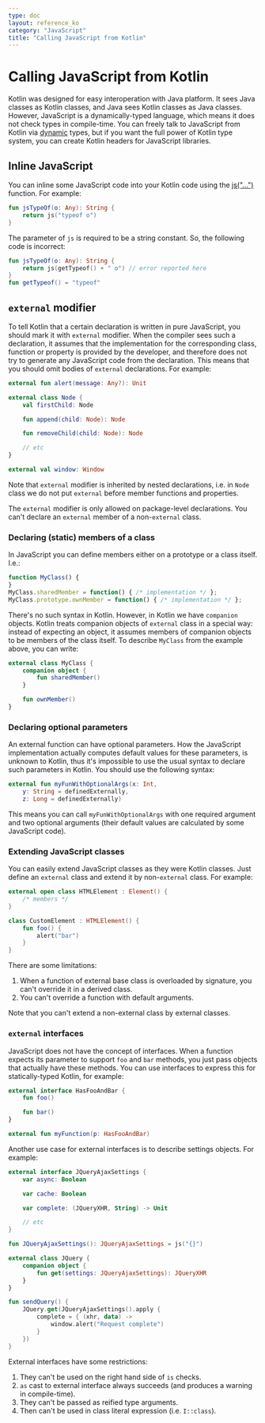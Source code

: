 ```yaml
---
type: doc
layout: reference_ko
category: "JavaScript"
title: "Calling JavaScript from Kotlin"
---
```


# Calling JavaScript from Kotlin

Kotlin was designed for easy interoperation with Java platform. It sees Java classes as Kotlin classes, and
Java sees Kotlin classes as Java classes. However, JavaScript is a dynamically-typed language, which means
it does not check types in compile-time. You can freely talk to JavaScript from Kotlin via 
[dynamic](dynamic-type.html) types, but if you want the full power of Kotlin
type system, you can create Kotlin headers for JavaScript libraries.


## Inline JavaScript

You can inline some JavaScript code into your Kotlin code using the [js("...")](/api/latest/jvm/stdlib/kotlin.js/js.html) function.
For example:

``` kotlin
fun jsTypeOf(o: Any): String {
    return js("typeof o")
}
```

The parameter of `js` is required to be a string constant. So, the following code is incorrect:
``` kotlin
fun jsTypeOf(o: Any): String {
    return js(getTypeof() + " o") // error reported here
}
fun getTypeof() = "typeof"
```


## `external` modifier

To tell Kotlin that a certain declaration is written in pure JavaScript, you should mark it with `external` modifier.
When the compiler sees such a declaration, it assumes that the implementation for the corresponding class, function or
property is provided by the developer, and therefore does not try to generate any JavaScript code from the declaration.
This means that you should omit bodies of `external` declarations. For example:

``` kotlin
external fun alert(message: Any?): Unit

external class Node {
    val firstChild: Node

    fun append(child: Node): Node

    fun removeChild(child: Node): Node

    // etc
}

external val window: Window
```

Note that `external` modifier is inherited by nested declarations, i.e. in `Node` class we do not put `external`
before member functions and properties.

The `external` modifier is only allowed on package-level declarations. You can't declare an `external` member of a non-`external` class.


### Declaring (static) members of a class

In JavaScript you can define members either on a prototype or a class itself. I.e.:

``` javascript
function MyClass() {
}
MyClass.sharedMember = function() { /* implementation */ };
MyClass.prototype.ownMember = function() { /* implementation */ };
```

There's no such syntax in Kotlin. However, in Kotlin we have `companion` objects. Kotlin treats companion objects
of `external` class in a special way: instead of expecting an object, it assumes members of companion objects
to be members of the class itself. To describe `MyClass` from the example above, you can write:

``` kotlin
external class MyClass {
    companion object {
        fun sharedMember()
    }

    fun ownMember()
}
```


### Declaring optional parameters

An external function can have optional parameters.
How the JavaScript implementation actually computes default values for these parameters, is unknown to Kotlin,
thus it's impossible to use the usual syntax to declare such parameters in Kotlin.
You should use the following syntax:

``` kotlin
external fun myFunWithOptionalArgs(x: Int,
    y: String = definedExternally,
    z: Long = definedExternally)
```

This means you can call `myFunWithOptionalArgs` with one required argument and two optional arguments (their
default values are calculated by some JavaScript code).


### Extending JavaScript classes

You can easily extend JavaScript classes as they were Kotlin classes. Just define an `external` class and
extend it by non-`external` class. For example:

``` kotlin
external open class HTMLElement : Element() {
    /* members */
}

class CustomElement : HTMLElement() {
    fun foo() {
        alert("bar")
    }
}
```

There are some limitations:

1. When a function of external base class is overloaded by signature, you can't override it in a derived class.
2. You can't override a function with default arguments.

Note that you can't extend a non-external class by external classes.


### `external` interfaces

JavaScript does not have the concept of interfaces. When a function expects its parameter to support `foo`
and `bar` methods, you just pass objects that actually have these methods. You can use interfaces to express this
for statically-typed Kotlin, for example:

``` kotlin
external interface HasFooAndBar {
    fun foo()

    fun bar()
}

external fun myFunction(p: HasFooAndBar)
```

Another use case for external interfaces is to describe settings objects. For example:

``` kotlin
external interface JQueryAjaxSettings {
    var async: Boolean

    var cache: Boolean

    var complete: (JQueryXHR, String) -> Unit

    // etc
}

fun JQueryAjaxSettings(): JQueryAjaxSettings = js("{}")

external class JQuery {
    companion object {
        fun get(settings: JQueryAjaxSettings): JQueryXHR
    }
}

fun sendQuery() {
    JQuery.get(JQueryAjaxSettings().apply {
        complete = { (xhr, data) ->
            window.alert("Request complete")
        }
    })
}
```

External interfaces have some restrictions:

1. They can't be used on the right hand side of `is` checks.
2. `as` cast to external interface always succeeds (and produces a warning in compile-time).
3. They can't be passed as reified type arguments.
4. Then can't be used in class literal expression (i.e. `I::class`).
